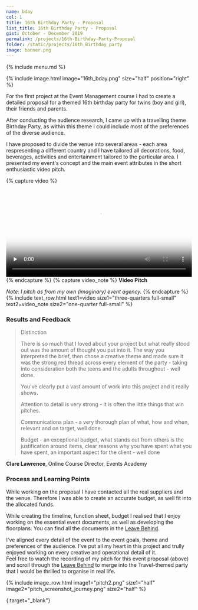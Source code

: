 ```yaml
---
name: bday
col: 1
title: 16th Birthday Party - Proposal
list_title: 16th Birthday Party - Proposal
gist: October - December 2019
permalink: /projects/16th-Birthday-Party-Proposal
folder: /static/projects/16th_Birthday_party
image: banner.png
---
```


{% include menu.md %}

{% 
include image.html 
    image="16th_bday.png" 
    size="half" 
    position="right" 
%}

For the first project at the Event Management course I had to create a detailed proposal for a themed 16th birthday party for twins (boy and girl), their friends and parents.

After conducting the audience research, I came up with a travelling theme Birthday Party, as within this theme I could include most of the preferences of the diverse audience.

I have proposed to divide the venue into several areas - each area respresenting a different country and I have tailored all decorations, food, beverages, activities and entertainment tailored to the particular area. 
I presented my event's concept and the main event attributes in the short enthusiastic video pitch.

{% capture video %}
<video controls width="100%" preload="none" poster="/static/projects/16th_Birthday_party/video_preview.png"><source src="/static/projects/16th_Birthday_party/pitch_video.mp4" type="video/mp4"></video>
{% endcapture %}
{% capture video_note %}
**Video Pitch**

_Note: I pitch as from my own (imaginary) event agency._
{% endcapture %}
{% include text_row.html 
    text1=video size1="three-quarters full-small"
    text2=video_note size2="one-quarter full-small"
%}

### Results and Feedback

> Distinction
>
> There is so much that I loved about your project but what really stood out was the amount of thought you put into it. 
> The way you interpreted the brief, then chose a creative theme and made sure it was the strong red thread across every element of the party - 
> taking into consideration both the teens and the adults throughout - well done.
> 
> You’ve clearly put a vast amount of work into this project and it really shows.
>
> Attention to detail is very strong - it is often the little things that win pitches.
> 
> Communications plan - a very thorough plan of what, how and when, relevant and on target, well done.
> 
> Budget - an exceptional budget, what stands out from others is the justification around items, clear reasons why you have spent what you have spent, an important aspect for the client - well done

**Clare Lawrence**, Online Course Director, Events Academy

### Process and Learning Points

While working on the proposal I have contacted all the real suppliers and the venue. Therefore I was able to create an accurate budget, as well fit into the allocated funds.

While creating the timeline, function sheet, budget I realised that I enjoy working on the essential event documents, as well as developing the floorplans. 
You can find all the documents in the [Leave Behind][leave_behind].

I've aligned every detail of the event to the event goals, theme and preferences of the audience. I've put all my heart in this project and trully enjoyed working on every creative and operational detail of it.<br/>
Feel free to watch the recording of my pitch for this event proposal (above) and scroll through the [Leave Behind][leave_behind] to merge into the Travel-themed party that I would be thrilled to organise in real life.

{% include image_row.html
    image1="pitch2.png" size1="half"
    image2="pitch_screenshot_journey.png" size2="half"
%}
<!--(add last photo from Slides)--> 

[leave_behind]: /static/projects/16th_Birthday_party/BDay_Project_Leave_Behind.pdf "Download PDF"
{:target="_blank"}
